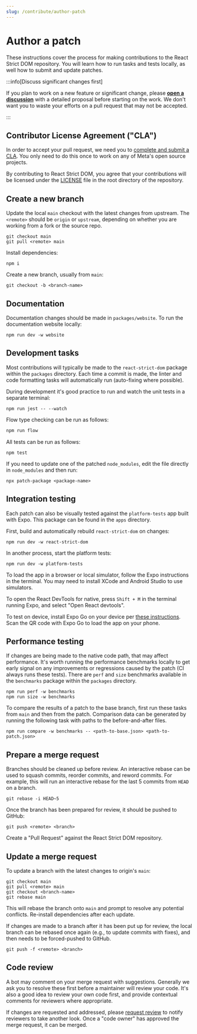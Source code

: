 ```yaml
---
slug: /contribute/author-patch
---
```


# Author a patch

<p className="text-xl">These instructions cover the process for making contributions to the React Strict DOM repository. You will learn how to run tasks and tests locally, as well how to submit and update patches.</p>

:::info[Discuss significant changes first]

If you plan to work on a new feature or significant change, please [**open a discussion**](https://github.com/facebook/react-strict-dom/discussions) with a detailed proposal before starting on the work. We don't want you to waste your efforts on a pull request that may not be accepted.

:::

## Contributor License Agreement ("CLA")

In order to accept your pull request, we need you to [complete and submit a CLA](https://code.facebook.com/cla). You only need to do this once to work on any of Meta's open source projects.

By contributing to React Strict DOM, you agree that your contributions will be licensed under the [LICENSE](https://github.com/facebook/react-strict-dom/blob/main/LICENSE) file in the root directory of the repository.

## Create a new branch

Update the local `main` checkout with the latest changes from upstream. The `<remote>` should be `origin` or `upstream`, depending on whether you are working from a fork or the source repo.

```
git checkout main
git pull <remote> main
```

Install dependencies:

```
npm i
```

Create a new branch, usually from `main`:

```
git checkout -b <branch-name>
```

## Documentation

Documentation changes should be made in `packages/website`. To run the documentation website locally:

```
npm run dev -w website
```

## Development tasks

Most contributions will typically be made to the `react-strict-dom` package within the `packages` directory. Each time a commit is made, the linter and code formatting tasks will automatically run (auto-fixing where possible).

During development it's good practice to run and watch the unit tests in a separate terminal:

```
npm run jest -- --watch
```

Flow type checking can be run as follows:

```js
npm run flow
```

All tests can be run as follows:

```
npm test
```

If you need to update one of the patched `node_modules`, edit the file directly in `node_modules` and then run:

```
npx patch-package <package-name>
```

## Integration testing

Each patch can also be visually tested against the `platform-tests` app built with Expo. This package can be found in the `apps` directory.

First, build and automatically rebuild `react-strict-dom` on changes:

```
npm run dev -w react-strict-dom
```

In another process, start the platform tests:

```
npm run dev -w platform-tests
```

To load the app in a browser or local simulator, follow the Expo instructions in the terminal. You may need to install XCode and Android Studio to use simulators.

To open the React DevTools for native, press `Shift + M` in the terminal running Expo, and select "Open React devtools".

To test on device, install Expo Go on your device per [these instructions](https://reactnative.dev/docs/environment-setup?guide=quickstart#target-os-1). Scan the QR code with Expo Go to load the app on your phone.

## Performance testing

If changes are being made to the native code path, that may affect performance. It's worth running the performance benchmarks locally to get early signal on any improvements or regressions caused by the patch (CI always runs these tests). There are `perf` and `size` benchmarks available in the `benchmarks` package within the `packages` directory.

```
npm run perf -w benchmarks
npm run size -w benchmarks
```

To compare the results of a patch to the base branch, first run these tasks from `main` and then from the patch. Comparison data can be generated by running the following task with paths to the before-and-after files.

```
npm run compare -w benchmarks -- <path-to-base.json> <path-to-patch.json>
```

## Prepare a merge request

Branches should be cleaned up before review. An interactive rebase can be used to squash commits, reorder commits, and reword commits. For example, this will run an interactive rebase for the last 5 commits from `HEAD` on a branch.

```
git rebase -i HEAD~5
```

Once the branch has been prepared for review, it should be pushed to GitHub:

```
git push <remote> <branch>
```

Create a "Pull Request" against the React Strict DOM repository.

## Update a merge request

To update a branch with the latest changes to origin's `main`:

```
git checkout main
git pull <remote> main
git checkout <branch-name>
git rebase main
```

This will rebase the branch onto `main` and prompt to resolve any potential conflicts. Re-install dependencies after each update.

If changes are made to a branch after it has been put up for review, the local branch can be rebased once again (e.g., to update commits with fixes), and then needs to be forced-pushed to GitHub.

```
git push -f <remote> <branch>
```

## Code review

A bot may comment on your merge request with suggestions. Generally we ask you to resolve these first before a maintainer will review your code. It's also a good idea to review your own code first, and provide contextual comments for reviewers where appropriate.

If changes are requested and addressed, please [request review](https://docs.github.com/en/pull-requests/collaborating-with-pull-requests/proposing-changes-to-your-work-with-pull-requests/requesting-a-pull-request-review) to notify reviewers to take another look. Once a "code owner" has approved the merge request, it can be merged.
